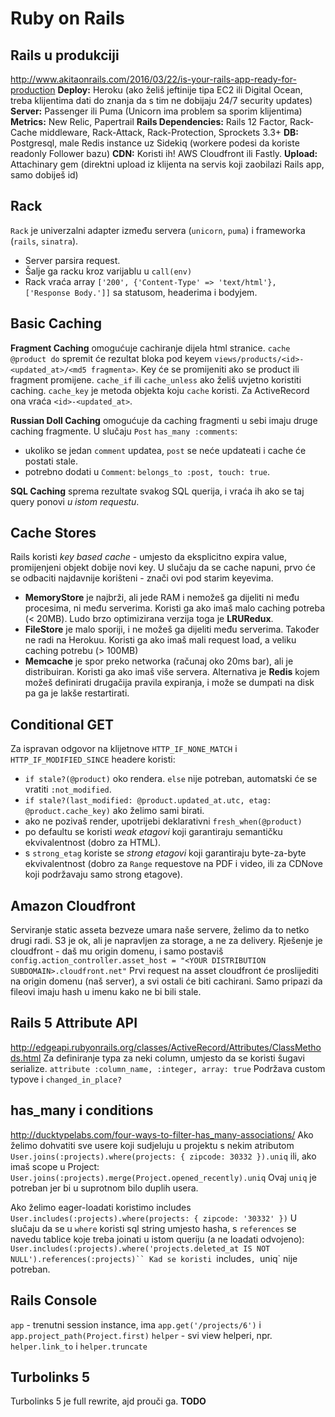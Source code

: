 # Ruby on Rails

## Rails u produkciji
http://www.akitaonrails.com/2016/03/22/is-your-rails-app-ready-for-production
**Deploy:** Heroku (ako želiš jeftinije tipa EC2 ili Digital Ocean, treba klijentima dati do znanja da s tim ne dobijaju 24/7 security updates)
**Server:** Passenger ili Puma (Unicorn ima problem sa sporim klijentima)
**Metrics:** New Relic, Papertrail
**Rails Dependencies:** Rails 12 Factor, Rack-Cache middleware, Rack-Attack, Rack-Protection, Sprockets 3.3+
**DB:** Postgresql, male Redis instance uz Sidekiq (workere podesi da koriste readonly Follower bazu)
**CDN:** Koristi ih! AWS Cloudfront ili Fastly.
**Upload:** Attachinary gem (direktni upload iz klijenta na servis koji zaobilazi Rails app, samo dobiješ id)


## Rack
`Rack` je univerzalni adapter između servera (`unicorn`, `puma`) i frameworka (`rails`, `sinatra`).
* Server parsira request.
* Šalje ga racku kroz varijablu u `call(env)`
* Rack vraća array `['200', {'Content-Type' => 'text/html'}, ['Response Body.']]` sa statusom, headerima i bodyjem.


## Basic Caching
**Fragment Caching** omogućuje cachiranje dijela html stranice.
`cache @product do` spremit će rezultat bloka pod keyem `views/products/<id>-<updated_at>/<md5 fragmenta>`. Key će se promijeniti ako se product ili fragment promijene.
`cache_if` ili `cache_unless` ako želiš uvjetno koristiti caching.
`cache_key` je metoda objekta koju `cache` koristi. Za ActiveRecord ona vraća `<id>-<updated_at>`.

**Russian Doll Caching** omogućuje da caching fragmenti u sebi imaju druge caching fragmente.
U slučaju `Post` `has_many :comments`:
  * ukoliko se jedan `comment` updatea, `post` se neće updateati i cache će postati stale.
  * potrebno dodati u `Comment`: `belongs_to :post, touch: true`.

**SQL Caching** sprema rezultate svakog SQL querija, i vraća ih ako se taj query ponovi *u istom requestu*.


## Cache Stores
Rails koristi *key based cache* - umjesto da eksplicitno expira value, promijenjeni objekt dobije novi key. U slučaju da se cache napuni, prvo će se odbaciti najdavnije korišteni - znači ovi pod starim keyevima.
  * **MemoryStore** je najbrži, ali jede RAM i nemožeš ga dijeliti ni među procesima, ni među serverima. Koristi ga ako imaš malo caching potreba (< 20MB). Ludo brzo optimizirana verzija toga je **LRURedux**.
  * **FileStore** je malo sporiji, i ne možeš ga dijeliti među serverima. Također ne radi na Herokuu. Koristi ga ako imaš mali request load, a veliku caching potrebu (> 100MB)
  * **Memcache** je spor preko networka (računaj oko 20ms bar), ali je distribuiran. Koristi ga ako imaš više servera. Alternativa je **Redis** kojem možeš definirati drugačija pravila expiranja, i može se dumpati na disk pa ga je lakše restartirati.


## Conditional GET
Za ispravan odgovor na klijetnove `HTTP_IF_NONE_MATCH` i `HTTP_IF_MODIFIED_SINCE` headere koristi:
* `if stale?(@product)` oko rendera. `else` nije potreban, automatski će se vratiti `:not_modified`.
* `if stale?(last_modified: @product.updated_at.utc, etag: @product.cache_key)` ako želimo sami birati.
* ako ne pozivaš render, upotrijebi deklarativni `fresh_when(@product)`
* po defaultu se koristi *weak etagovi* koji garantiraju semantičku ekvivalentnost (dobro za HTML).
* s `strong_etag` koriste se *strong etagovi* koji garantiraju byte-za-byte ekvivalentnost (dobro za `Range` requestove na PDF i video, ili za CDNove koji podržavaju samo strong etagove).




## Amazon Cloudfront
Serviranje static asseta bezveze umara naše servere, želimo da to netko drugi radi. S3 je ok, ali je napravljen za storage, a ne za delivery. Rješenje je cloudfront - daš mu origin domenu, i samo postaviš
`config.action_controller.asset_host = "<YOUR DISTRIBUTION SUBDOMAIN>.cloudfront.net"`
Prvi request na asset cloudfront će proslijediti na origin domenu (naš server), a svi ostali će biti cachirani. Samo pripazi da fileovi imaju hash u imenu kako ne bi bili stale.


## Rails 5 Attribute API
http://edgeapi.rubyonrails.org/classes/ActiveRecord/Attributes/ClassMethods.html
Za definiranje typa za neki column, umjesto da se koristi šugavi serialize.
`attribute :column_name, :integer, array: true`
Podržava custom typove i `changed_in_place?`


## has_many i conditions
http://ducktypelabs.com/four-ways-to-filter-has_many-associations/
Ako želimo dohvatiti sve usere koji sudjeluju u projektu s nekim atributom
`User.joins(:projects).where(projects: { zipcode: 30332 }).uniq` ili, ako imaš scope u Project:
`User.joins(:projects).merge(Project.opened_recently).uniq`
Ovaj `uniq` je potreban jer bi u suprotnom bilo duplih usera.

Ako želimo eager-loadati koristimo includes
`User.includes(:projects).where(projects: { zipcode: '30332' })`
U slučaju da se u `where` koristi sql string umjesto hasha, s `references` se navedu tablice koje treba
joinati u istom queriju (a ne loadati odvojeno):
`User.includes(:projects).where('projects.deleted_at IS NOT NULL').references(:projects)``
Kad se koristi `includes`, `uniq` nije potreban.


## Rails Console
`app` - trenutni session instance, ima `app.get('/projects/6')` i `app.project_path(Project.first)`
`helper` - svi view helperi, npr. `helper.link_to` i `helper.truncate`


## Turbolinks 5
Turbolinks 5 je full rewrite, ajd prouči ga.
**TODO**

